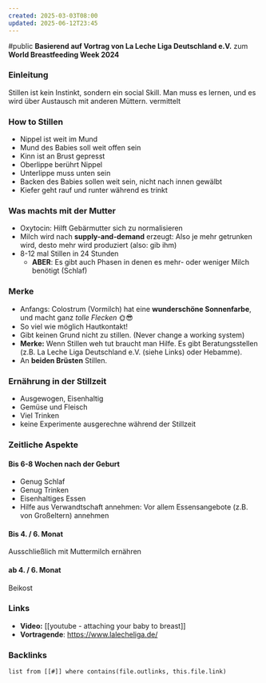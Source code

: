 ```yaml
---
created: 2025-03-03T08:00
updated: 2025-06-12T23:45
---
```

#public 
**Basierend auf Vortrag von La Leche Liga Deutschland e.V.** zum  **World Breastfeeding Week 2024**

### Einleitung
Stillen ist kein Instinkt, sondern ein social Skill. Man muss es lernen, und es wird über Austausch mit anderen Müttern. vermittelt

### How to Stillen
- Nippel ist weit im Mund
- Mund des Babies soll weit offen sein
- Kinn ist an Brust gepresst
- Oberlippe berührt Nippel
- Unterlippe muss unten sein
- Backen des Babies sollen weit sein, nicht nach innen gewälbt
- Kiefer geht rauf und runter während es trinkt

### Was machts mit der Mutter
- Oxytocin: Hilft Gebärmutter sich zu normalisieren
- Milch wird nach **supply-and-demand** erzeugt: Also je mehr getrunken wird, desto mehr wird produziert (also: gib ihm)
- 8-12 mal Stillen in 24 Stunden
	- **ABER**: Es gibt auch Phasen in denen es mehr- oder weniger Milch benötigt (Schlaf)

### Merke
- Anfangs: Colostrum (Vormilch) hat eine **wunderschöne Sonnenfarbe**, und macht ganz *tolle Flecken* 🌞😎
- So viel wie möglich Hautkontakt!
- Gibt keinen Grund nicht zu stillen. (Never change a working system)
- **Merke:** Wenn Stillen weh tut braucht man Hilfe. Es gibt Beratungsstellen (z.B. La Leche Liga Deutschland e.V. (siehe Links) oder Hebamme). 
- An **beiden Brüsten** Stillen. 

### Ernährung in der Stillzeit
- Ausgewogen, Eisenhaltig
-  Gemüse und Fleisch
- Viel Trinken
- keine Experimente ausgerechne während der Stillzeit

### Zeitliche Aspekte
#### Bis 6-8 Wochen nach der Geburt
- Genug Schlaf
- Genug Trinken
- Eisenhaltiges Essen
- Hilfe aus Verwandtschaft annehmen: Vor allem Essensangebote (z.B. von Großeltern) annehmen

#### Bis 4. / 6. Monat
Ausschließlich mit Muttermilch ernähren

#### ab 4. / 6. Monat
Beikost



### Links
- **Video:** [[youtube - attaching your baby to breast]]
- **Vortragende**: https://www.lalecheliga.de/

### Backlinks
```dataview 
list from [[#]] where contains(file.outlinks, this.file.link)
```
